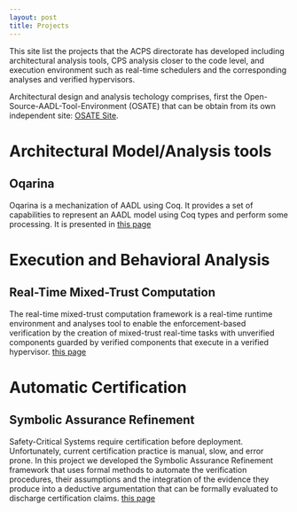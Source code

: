 ```yaml
---
layout: post
title: Projects
---
```


This site list the projects that the ACPS directorate has developed including architectural analysis tools, CPS analysis closer to the code level, and execution environment such as real-time schedulers and the corresponding analyses and verified hypervisors.

 Architectural design and analysis techology comprises, first the Open-Source-AADL-Tool-Environment (OSATE) that can be obtain from its own independent site: [OSATE Site](https://osate.org).

# Architectural Model/Analysis tools

## Oqarina

Oqarina is a mechanization of AADL using Coq. It provides a set of capabilities to represent an AADL model using Coq types and perform some processing. It is presented in [this page](tools/oqarina)

# Execution and Behavioral Analysis

## Real-Time Mixed-Trust Computation

The real-time mixed-trust computation framework is a real-time runtime environment and analyses tool to enable the enforcement-based verification by the creation of mixed-trust real-time tasks with unverified components guarded by verified components that execute in a verified hypervisor. [this page](tools/mixed-trust)

# Automatic Certification 

## Symbolic Assurance Refinement

Safety-Critical Systems require certification before deployment. Unfortunately, current certification practice is manual, slow, and error prone. In this project we developed the Symbolic Assurance Refinement framework that uses formal methods to automate the verification procedures, their assumptions and the integration of the evidence they produce into a deductive argumentation that can be formally evaluated to discharge certification claims.  [this page](tools/sar)